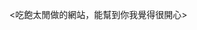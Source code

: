 <吃飽太閒做的網站，能幫到你我覺得很開心>
<html lang="zh-Hant">
  <head>
    <meta charset="utf-8" />
    <meta name="viewport" content="width=device-width, initial-scale=1" />
    <title>147測驗｜單一檔案版</title>
    <style>
                  /* 回首頁浮動按鈕 */
            #homeBtn {
        position: absolute;
        top: 100px;               /* 深色模式在20px，這裡放在它下方 */
        right: 20px;
        padding: 10px 20px;
        background: #28a745;
        color: #fff;
        border: none;
        border-radius: 8px;
        text-decoration: none;
        font-size: 1em;
        box-shadow: 0 4px 12px rgba(0,0,0,.15);
        transition: background .3s, transform .2s, box-shadow .2s;
        z-index: 1000;
      }
      #homeBtn:hover {
        background: #218838;
        transform: translateY(-2px);
        box-shadow: 0 6px 16px rgba(0,0,0,.25);
      }
      body.dark #homeBtn {
        background: #2e7d32;
      }
      body.dark #homeBtn:hover {
        background: #25652a;
      }

                  body {
                    font-family: Arial, sans-serif;
                    margin: 0;
                    padding: 40px;
                    font-size: 1.6em;
                    background: #f0f4f8;
                    color: #000;
                    transition: background-color 0.5s, color 0.5s;
                  }
                  body.dark { background: #121212; color: #fff; }
                  #container {
                    max-width: 1200px; margin: auto; background: #fff; padding: 40px;
                    border-radius: 20px; box-shadow: 0 0 10px rgba(0,0,0,.1);
                    transition: background-color .5s, color .5s;
                  }
                  body.dark #container { background: #1e1e1e; }
                  .hidden { display: none; }
                  h1, h2 { text-align: center; font-size: 2.4em; }
                  #rules {
                    background: #e9ecef; padding: 20px; margin-bottom: 40px;
                    border-radius: 10px; font-size: 1.2em;
                  }
                  body.dark #rules { background: #333; }
                  .btn {
                    background: #007bff; color: #fff; border: none; padding: 20px 40px;
                    margin: 10px; border-radius: 10px; cursor: pointer; font-size: 1.2em;
                    transition: background-color .3s;
                  }
                  .btn:hover { background: #0056b3; }
                  #leaveBtn { background: #dc3545; }
                  #progress, #timer { font-weight: bold; font-size: 1.4em; }
                  .progress-container {
                    background: #ddd; height: 10px; border-radius: 5px; margin-top: 20px; overflow: hidden;
                  }
                  body.dark .progress-container { background: #555; }
                  .progress-bar { height: 100%; width: 0; background: #007bff; transition: width .6s ease; }
                  .question { margin: 40px 0 20px; font-size: 1.8em; }
                  .options label { display: block; margin-bottom: 16px; font-size: 1.4em; }
                  table { width: 100%; border-collapse: collapse; margin-top: 40px; font-size: 1.2em; }
                  th, td { border: 1px solid #ccc; padding: 16px; text-align: left; }
                  tr.wrong { background-color: #ffe6e6; }
                  body.dark tr.wrong { background-color: #661111; }
                  #darkModeToggle {
                    position: absolute; top: 20px; right: 20px; padding: 10px 20px;
                    background: #333; color: #fff; border: none; border-radius: 8px; cursor: pointer; font-size: 1em;
                    transition: background .3s;
                  }
                  #darkModeToggle:hover { background: #555; }
    </style>
  </head>
  <body>
    <button id="darkModeToggle">深色模式 / Dark Mode</button>
    <a id="homeBtn" href="https://hisausage7.github.io/147test/" title="回首頁"
      >🏠 回首頁</a
    >

    <div id="container">
      <div id="welcome">
        <h1>147測驗M9校內考</h1>
        <div id="rules">
          <p><strong>考試注意事項 / Exam Rules:</strong></p>
          <p>
            1. 請輸入姓名後才能開始作答。 / You must enter your name to start
            the quiz.
          </p>
          <p>
            2. 考試限時80分鐘，自動倒數。 / The quiz is timed for 80 minutes,
            countdown starts immediately.
          </p>
          <p>
            3. 作答途中可隨時點擊「離開考試」提前結束。 / You can click "Leave
            Quiz" anytime to finish early.
          </p>
          <p>
            4. 完成後會自動顯示所有答題結果與成績。 / Results and scores will be
            displayed after completion.
          </p>
          <p>
            5. 答對題目顯示O，答錯題目顯示X。 / Correct answers will show O,
            incorrect answers will show X.
          </p>
          <p>
            6. 測驗過程為亂序出題。 / The test process was chaotic and
            disordered in setting questions.
          </p>
          <p>!版權及源代碼所有-航機系008沈崑宸!</p>
          <p>!僅作為自我測驗使用!</p>
        </div>
        <input
          type="text"
          id="nameInput"
          placeholder="輸入姓名 / Enter your name"
          style="width:100%;padding:8px;margin-bottom:10px;font-size:1.4em;"
        />
        <input
          type="number"
          id="questionLimit"
          placeholder="輸入題數,至多102題 / Enter number of questions"
          style="width:100%;padding:8px;margin-bottom:10px;font-size:1.4em;"
        />
        <button id="startBtn" class="btn">開始測驗 / Start Quiz</button>
      </div>

      <div id="quiz" class="hidden">
        <div>
          <span id="welcomeName"></span>
          <span id="timer" style="float:right">80:00</span>
        </div>
        <div id="progress">
          題數: <span id="current">0</span> / <span id="total">0</span>
        </div>
        <div class="progress-container">
          <div id="progressBar" class="progress-bar"></div>
        </div>
        <div class="question" id="questionText"></div>
        <div class="options" id="options"></div>
        <button id="prevBtn" class="btn" style="background:#6c757d">
          上一題 / Previous
        </button>
        <button id="leaveBtn" class="btn">離開考試 / Leave Quiz</button>
      </div>

      <div id="results" class="hidden">
        <h2>測驗結果 / Results</h2>
        <div>
          <button id="retryBtn" class="btn">重新開始 / Retry</button>
          <button id="showWrongBtn" class="btn" style="background:#ffc107">
            只看錯題 / Wrong Only
          </button>
          <button id="showAllBtn" class="btn">看全部結果 / Show All</button>
        </div>
        <table>
          <thead>
            <tr>
              <th>題目</th>
              <th>您的答案</th>
              <th>正確答案</th>
              <th>結果</th>
            </tr>
          </thead>
          <tbody id="resultsBody"></tbody>
        </table>
        <div
          id="scoreSummary"
          style="text-align:center;margin-top:20px;font-size:1.2em"
        ></div>
      </div>
    </div>

    <script>
      document.addEventListener("DOMContentLoaded", function () {
        const questions = [
          { question: "The area in the brain that processes information from the eyes is known as the visual:",
            options: ["A. centre", "B. nerve", "C. cortex"], answer: "C" },
          { question: "Long sighted people have an eyeball that is:",
            options: ["A. shorter than normal","B. longer than normal","C. oval"], answer: "A" },
          { question: "Peripheral vision occurs through the action of the:",
            options: ["A. cones","B. rods","C. cornea"], answer: "B" },
          { question: "When the intensity of light increases, the pupil of the eye will:",
            options: ["A. grow smaller","B. grow larger","C. not be affected"], answer: "A" },
          { question: "The region of the retina that produces the highest visual acuity is the:",
            options: ["A. periphery","B. fovea","C. choroid"], answer: "B" },
          { question: "When damage occurs to the eardrum or the ossicles, the type of deafness that may occur is known as:",
            options: ["A. presbycusis","B. noise induced hearing loss","C. conductive deafness"], answer: "C" },
          { question: "The otoliths in the inner ear detect:",
            options: ["A. angular movement","B. linear acceleration","C. high tone sound"], answer: "B" },
          { question: "The second action level that requires the use of warning signs occurs at:",
            options: ["A. 90db","B. 85db","C. 140db"], answer: "A" },
          { question: "The Time Weighted Average Sound Level (TWA) above which permanent deafness can occur is:",
            options: ["A. 80db","B. 90db","C. 150db"], answer: "B" },
          { question: "Balance is maintained by the action of the:",
            options: ["A. ossicles and the cochlea","B. tympanic and basilar membranes","C. otoliths and the semi-circular canals"], answer: "C" },
          { question: "Motor Programmes are stored in the:",
            options: ["A. long-term memory as behavioural sub-routines","B. short-term memory as reflex actions","C. sensory stores as automatic actions"], answer: "A" },
          { question: "The capacity of the short-term memory may be increased by:",
            options: ["A. rehearsing information","B. breaking information into 'chunks'","C. transferring information into long-term memory"], answer: "B" },
          { question: "The maximum number of unrelated items of information that can be stored in the working memory at any one time is normally limited to between:",
            options: ["A. 4 and 5","B. 5 and 9","C. 9 and 11"], answer: "B" },
          { question: "Information can be held in the working memory for:",
            options: ["A. 5 to 10 minutes","B. 1 to 2 seconds","C. 10 to 20 seconds"], answer: "C" },
          { question: "Amnesia tends to affect the:",
            options: ["A. episodic memory","B. echoic memory","C. semantic memory"], answer: "A" },
          { question: "Overhearing your name mentioned whilst engaged in a separate conversation is known as:",
            options: ["A. focused attention","B. divided attention","C. cocktail party effect"], answer: "C" },
          { question: "The most accurate and enduring part of the long-term memory is the:",
            options: ["A. semantic memory","B. episodic memory","C. iconic memory"], answer: "A" },
          { question: "We need an attention gaining mechanism because the:",
            options: ["A. episodic memory is unreliable","B. capacity of the sensory stores is limited","C. capacity of the working memory store is limited"], answer: "C" },
          { question: "Claustrophobia is associated with:",
            options: ["A. confined spaces","B. heights","C. body measurements"], answer: "A" },
          { question: "The distance that a person with normal hearing should be able to hear an average conversational voice in a quiet room is:",
            options: ["A. three metres or nine feet","B. two metres or six feet","C. four metres or twelve feet"], answer: "B" },
          { question: "The term 'risky shift' is:",
            options: ["A. the early morning shift","B. a shift that has experienced disrupted sleep patterns","C. the tendency of a group to make a more risky decision than an individual"], answer: "C" },
          { question: "The behaviour of an individual working as an aircraft engineer is ideally:",
            options: ["A. goal and person directed","B. goal directed only","C. person directed only"], answer: "A" },
          { question: "When a democratic leader has to reach a non-urgent decision he/she would:",
            options: ["A. make the decision and then tell the group","B. invite suggestions from the group and then make the decision","C. leave the group to make the decision"], answer: "B" },
          { question: "Personality is:",
            options: ["A. resistant to change","B. easily modified by experience","C. easily changed by discipline"], answer: "A" },
          { question: "A person is more likely to comply with a decision made by someone with:",
            options: ["A. more experience","B. higher status","C. a stronger personality"], answer: "B" },
          { question: "A decision made by a group, compared to that made by an individual tends to be:",
            options: ["A. worse and over-cautious","B. better but less extreme","C. better but more extreme"], answer: "C" },
          { question: "If you are a good leader you will ideally make people:",
            options: ["A. do what they do not want to do","B. want to do what you want them to do","C. want to do what they want to do"], answer: "B" },
          { question: "When an individual feels driven to conform to colleague's views it is normally as result of:",
            options: ["A. groupthink","B. group culture","C. peer pressure"], answer: "C" },
          { question: "Diffusion of responsibility occurs when:",
            options: ["A. each team member assumes someone else is going to do the work","B. there is no appointed leader","C. two groups are engaged on one task"], answer: "A" },
          { question: "The desire of a group to reach collective agreement at the expense of rational decision making is called:",
            options: ["A. The Hawthorne Effect","B. Groupthink","C. Peer pressure"], answer: "B" },
          { question: "An individual who relies on his/her lack of effort going unnoticed within the collective effort of a group is engaging in:",
            options: ["A. peer pressure","B. group polarisation","C. social loafing"], answer: "C" },
          { question: "A manager who permits staff to make their own decisions within prescribed limits is exercising:",
            options: ["A. permissive leadership","B. democratic leadership","C. autocratic leadership"], answer: "A" },
          { question: "In the hierarchy of human needs the initial needs are:",
            options: ["A. self-esteem","B. physical","C. social"], answer: "B" },
          { question: "When a certifying engineer signs a Certificate of Release to Service for work done by non-certifying staff, the responsibility for the actual work done:",
            options: ["A. remains with those who carried it out","B. passes to the supervisor of the work","C. passes to the person making the certifying signature"], answer: "C" },
          { question: "The correct sequence for managing a task is:",
            options: ["A. organise, motivate, plan and control","B. plan, organise, motivate and control","C. plan, control, organise and motivate"], answer: "B" },
          { question: "The culture of an organisation is the:",
            options: ["A. way they do things","B. type of work they do","C. management structure"], answer: "A" },
          { question: "Group polarisation results in:",
            options: ["A. more extreme decisions","B. less extreme decisions","C. no decisions"], answer: "A" },
          { question: "An organisation acquires a safety culture when:",
            options: ["A. it is introduced as company policy","B. it develops amongst the staff","C. it is included in the Mission Statement"], answer: "B" },
          { question: "Motivation is:",
            options: ["A. making an individual to do something","B. how quickly an individual does something","C. the individual's will to do something"], answer: "C" },
          { question: "Circadian rhythms have a time cycle of approximately:",
            options: ["A. 7 days","B. 23 hours","C. 25 hours"], answer: "C" },
          { question: "The cycle of REM sleep occurs every:",
            options: ["A. 60 minutes","B. 90 minutes","C. 30 minutes"], answer: "B" },
          { question: "A person is classified as being obese if their body mass index is over:",
            options: ["A. 30","B. 25","C. 20"], answer: "A" },
          { question: "When a person is short of oxygen and compensates by increasing their rate and depth of breathing, the process is called:",
            options: ["A. anoxia","B. hypoxia","C. hyperventilation"], answer: "C" },
          { question: "When taking a new prescribed medication for the first time you should:",
            options: ["A. give it a 24 hour trial before reporting for duty","B. not report for duty until you have completed the course","C. carry on as normal"], answer: "A" },
          { question: "One unit of alcohol is roughly equivalent to",
            options: ["A. half a pint of beer or a 125ml glass of wine or a single measure of spirit",
                     "B. one pint of beer or 250ml glass of wine or a double measure of spirit",
                     "C. one pint of beer or a half standard glass of wine or spirit"], answer: "A" },
          { question: "The effect of 'Jet Lag' is more pronounced when you fly:",
            options: ["A. South to North","B. East to West","C. West to East"], answer: "C" },
          { question: "Oxygen is used in the human body to:",
            options: ["A. cleanse the blood of impurities","B. oxidise food and produce energy","C. produce carbon dioxide to regulate breathing"], answer: "B" },
          { question: "The minimum recommended amount of exercise a person should engage in to reduce the risk of heart disease is:",
            options: ["A. three twenty minute sessions a week that double the heart rate",
                      "B. one thirty minute session a day at double the heart rate",
                      "C. ten miles walking a week at triple the heart rate"], answer: "A" },
          { question: "A person who drinks alcohol to alleviate the symptoms of stress is engaging in:",
            options: ["A. coping strategy","B. defence strategy","C. diversion strategy"], answer: "B" },
          { question: "REM sleep is used to:",
            options: ["A. restore body tissue","B. raise body temperature","C. strengthen and organise the memory"], answer: "C" },
          { question: "In the normal Circadian rhythm, the period of lowest performance occurs around:",
            options: ["A. 5am","B. 3pm","C. midnight"], answer: "A" },
          { question: "The recommended cycle for a rolling shift pattern would be:",
            options: ["A. night shift to late shift to early shift",
                      "B. early shift to late shift to night shift",
                      "C. late shift to early shift to night shift"], answer: "B" },
          { question: "In the sleep credit system one hour of good quality sleep is worth:",
            options: ["A. one hour of activity","B. four hours of activity","C. two hours of activity"], answer: "C" },
          { question: "The majority of stage 2 to 4 sleep occurs:",
            options: ["A. in the later part of the sleep period",
                      "B. in the early part of the sleep period",
                      "C. throughout the sleep period"], answer: "B" },
          { question: "If a person is awakened halfway through the sleep period they will be deprived mainly of:",
            options: ["A. REM and stage 2 sleep","B. non-REM sleep","C. stage 2 to 4 and non-REM sleep"], answer: "A" },
          { question: "Oxygen is passed into the bloodstream in the:",
            options: ["A. trachea in the throat","B. aorta in the heart","C. alveoli in the lungs"], answer: "C" },
          { question: "Good stress management involves:",
            options: ["A. developing a defence strategy","B. identifying the stressor and coping","C. avoiding stress"], answer: "B" },
          { question: "The use of 'pep' pills by an aircraft engineer when working is:",
            options: ["A. recommended during night shifts to reduce risk of error",
                      "B. permitted only when prescribed by a doctor",
                      "C. not permitted"], answer: "C" },
          { question: "After a long night shift, the recommended meal would be:",
            options: ["A. high in proteins","B. low in carbohydrates","C. high in carbohydrates"], answer: "C" },
          { question: "An excessive noise level would increase a person's performance:",
            options: ["A. during high arousal periods","B. during low arousal periods","C. never"], answer: "C" },
          { question: "A general guide to assist in judging when ear defenders are required when working in a hangar environment is when:",
            options: ["A. you are not able to hear clearly a conversational voice at 6 feet or 2m",
                      "B. the noise level causes temporary deafness",
                      "C. when you cannot hear clearly a shouted voice at 6 feet or 2m"], answer: "A" },
          { question: "White finger syndrome is:",
            options: ["A. a disorder of the finger caused by continuous use of vibratory tools",
                      "B. an accumulation of white blood cells in the fingers",
                      "C. an allergic reaction to the pigments in white paint"], answer: "A" },
          { question: "The high frequency ultra-sounds that are emitted by jet engines are:",
            options: ["A. not injurious to the hearing","B. always injurious to the hearing","C. only injurious if they are heard"], answer: "B" },
          { question: "COSHH assessment defines the hazards, limits and protection requirements for:",
            options: ["A. the general use of substances found in the work place",
                      "B. local exhaust ventilation systems",
                      "C. the use of a hazardous substance in a work process in a given work location"], answer: "C" },
          { question: "Poor lighting conditions will:",
            options: ["A. not affect colour vision but will reduce the ability to detect fine detail",
                      "B. affect colour vision and the ability to detect fine detail",
                      "C. affect colour vision but will not affect the ability to detect fine detail"], answer: "B" },
          { question: "Hypothermia is a condition that is associated with:",
            options: ["A. low body temperature","B. high body temperature","C. heat stroke"], answer: "A" },
          { question: "The low frequency range of vibration that is most injurious to the hands is:",
            options: ["A. 20 Hz to 20 kHz","B. 50 Hz to 150 Hz","C. 0.5 kHz to 150 kHz"], answer: "B" },
          { question: "The components of a working environment are:",
            options: ["A. the physical environment, the social environment and the tasks",
                      "B. noise, illumination, fumes and vibration",
                      "C. the hangar and office accommodation"], answer: "A" },
          { question: "If the working environment on line maintenance reaches an unacceptable level:",
            options: ["A. more time should be allotted to tasks",
                      "B. more personnel should be assigned to tasks",
                      "C. work should be suspended until satisfactory conditions are re-established"], answer: "C" },
          { question: "If an engineer suspects the presence of fumes in the work area, he/she should:",
            options: ["A. don a suitable respirator before continuing with work",
                      "B. warn colleagues and the supervisor and evacuate the area",
                      "C. not use equipment that could create sparks"], answer: "B" },
          { question: "When someone is working in an enclosed space they:",
            options: ["A. should comply with the maintenance manual",
                      "B. should be instructed on the possible hazards",
                      "C. require extra supervision and communication"], answer: "C" },
          { question: "The major risk encountered when carrying out repetitive work is that personnel can become:",
            options: ["A. complacent","B. too specialised","C. bored"], answer: "A" },
          { question: "Ergonomics is a study of:",
            options: ["A. the musculoskeletal system",
                      "B. people in relation to their working environment",
                      "C. timescales in relation to work processes"], answer: "B" },
          { question: "Visual inspection of a structure should be ideally carried out:",
            options: ["A. in one uninterrupted period to avoid breaking concentration",
                      "B. in reduced lighting to avoid straining the eyes",
                      "C. in short discrete periods with frequent breaks"], answer: "C" },
          { question: "Errors made during visual inspection are likely to be due to:",
            options: ["A. vision being the least sensitive stimuli","B. lack of concentration","C. eyestrain"], answer: "B" },
          { question: "The best visual scan pattern is to:",
            options: ["A. make random eye movements","B. keep the head still when moving the eyes","C. make frequent eye movements"], answer: "C" },
          { question: "A complex system in terms of one person's conception of it is said to be:",
            options: ["A. opaque","B. transparent","C. easily understood"], answer: "A" },
          { question: "The Hawthorne Effect is linked to:",
                  options: ["A. perceived recognition", "B. poor working conditions","C. regular working hours"], answer: "A" },
          { question: "Good communication skills should be possessed by the:",
            options: ["A. sender and the recipient","B. sender only","C. recipient only"], answer: "A" },
          { question: "Information on an urgent safety-related maintenance action can be disseminated by:",
            options: ["A. locally authorised hand-written amendment to the maintenance manual",
                      "B. alert bulletin from a manufacturer",
                      "C. formal revision procedure to the maintenance manual only"], answer: "B" },
          { question: "Records of completed work should be completed:",
            options: ["A. at shift handovers","B. at the end of a maintenance task","C. progressively as the work is carried out"], answer: "C" },
          { question: "Backup discs or tapes of maintenance records kept on computers should be held:",
            options: ["A. at the computer terminal","B. in a separate location","C. by the supervisor"], answer: "B" },
          { question: "The effective dissemination of information is an essential part of the:",
            options: ["A. safety culture","B. team culture","C. Integrated Maintenance Information System"], answer: "A" },
          { question: "An alerting system for a vital aircraft system failure should ideally be:",
            options: ["A. a warning light","B. a dolls eye","C. an audio warning"], answer: "C" },
          { question: "The behaviour pattern of an individual carrying out a standard maintenance procedure would be:",
            options: ["A. rule-based","B. skill-based","C. motor-based"], answer: "A" },
          { question: "A motor programme is:",
            options: ["A. rule-based behaviour that requires no conscious thought",
                      "B. a learned behaviour that does not require conscious thought",
                      "C. skill-based behaviour that requires conscious thought"], answer: "B" },
          { question: "When carrying out a cockpit drill in response to an engine fire warning you are using:",
            options: ["A. rule-based behaviour","B. skill-based behaviour","C. knowledge-based behaviour"], answer: "A" },
          { question: "The biggest risk of error associated with using checklists is that:",
            options: ["A. they can be misread","B. they can invoke automatic responses","C. the user may be distracted"], answer: "B" },
          { question: "Skill-based behaviour is associated with:",
            options: ["A. experience","B. rules","C. motor programmes"], answer: "C" },
          { question: "An individual who has developed his/her own unauthorised way of regularly performing a task is:",
            options: ["A. in routine violation","B. using initiative","C. unintentionally in error"], answer: "A" },
          { question: "A wrongly set torque wrench would most likely produce a",
            options: ["A. variable error","B. constant error","C. Type 1 error"], answer: "B" },
          { question: "An inspector who fails to detect a fault and passes an item as serviceable when it is not has made a:",
            options: ["A. latent error","B. active error","C. Type II error"], answer: "C" },
          { question: "A Maintenance Error Management System (MEMS) is used to:",
            options: ["A. investigate reports on all incidents and accidents",
                      "B. process Mandatory Occurrence Reports (MORs) only",
                      "C. investigate Confidential Human Incident Reports (CHIRP) only"], answer: "A" },
          { question: "When a mechanic inadvertently carries out a procedure that is no longer current he/she has made an error connected to:",
            options: ["A. optimised violation","B. environmental capture","C. reversionary behaviour"], answer: "C" },
          { question: "Violations are errors that are:",
            options: ["A. always unintentional","B. always intentional","C. intentional or unintentional"], answer: "B" },
          { question: "The duty of care for the health and safety of people at work rests with:",
            options: ["A. employers only","B. the Health and Safety Executive","C. employers and employees"], answer: "C" },
          { question: "The three basic steps in dealing with an emergency are:",
            options: ["A. assess, make safe and then summon assistance",
                      "B. make safe, summon assistance and then assess",
                      "C. summon assistance, assess and then make safe"], answer: "A" },
          { question: "When dealing with an emergency, the first priority is to protect:",
            options: ["A. buildings and equipment","B. yourself and others","C. others only"], answer: "B" },
          { question: "When evacuating casualties you would first move:",
            options: ["A. walking wounded","B. fatalities","C. the most seriously wounded if incapacitated"], answer: "A" },
          { question: "When faced with casualties that have been overcome with gas, you should:",
            options: ["A. treat the casualties, ventilate the area and then turn off the gas supply",
                      "B. turn off the gas supply, ventilate the area and then treat the casualties",
                      "C. turn off the gas supply, ventilate the area and then treat the casualties"], answer: "B" },
          { question: "Hazards found in the workplace are the result of unsafe:",
            options: ["A. human conditions only","B. environmental conditions only","C. human and environmental conditions"], answer: "C" },
            {
        question: "What constitutes a good handover?",
        options: ["A. Verbal", "B. Written", "C. Written plus verbal"],
        answer: "C",
      },
        ];

        function shuffle(array) {
          for (let i = array.length - 1; i > 0; i--) {
            const j = Math.floor(Math.random() * (i + 1));
            [array[i], array[j]] = [array[j], array[i]];
          }
          return array;
        }

        let shuffledQuestions;
        let current = 0, total = 0, timer = 80 * 60, interval, answers = [];

        function fmtTime(s) {
          const m = Math.floor(s / 60).toString().padStart(2, "0");
          const sec = (s % 60).toString().padStart(2, "0");
          return m + ":" + sec;
        }

        const startBtn = document.getElementById("startBtn");
        const prevBtn = document.getElementById("prevBtn");
        const leaveBtn = document.getElementById("leaveBtn");
        const retryBtn = document.getElementById("retryBtn");
        const showWrongBtn = document.getElementById("showWrongBtn");
        const showAllBtn = document.getElementById("showAllBtn");
        const darkModeToggle = document.getElementById("darkModeToggle");
        const progressBar = document.getElementById("progressBar");

        startBtn.addEventListener("click", () => {
          const n = document.getElementById("nameInput").value.trim();
          const qLimit = parseInt(document.getElementById("questionLimit").value);

          if (!n) return alert("請輸入姓名 / Enter your name");
          if (!qLimit || qLimit <= 0) return alert("請輸入要作答的題數,最多105題 / Enter number of questions");

          shuffledQuestions = shuffle([...questions]).slice(0, Math.min(qLimit, questions.length));
          total = shuffledQuestions.length;
          current = 0; answers = []; timer = 80 * 60;

          document.getElementById("welcome").classList.add("hidden");
          document.getElementById("quiz").classList.remove("hidden");
          document.getElementById("welcomeName").innerText = "歡迎: " + n;
          document.getElementById("total").innerText = total;
          updateProgress();

          interval = setInterval(() => {
            if (timer > 0) {
              timer--;
              document.getElementById("timer").innerText = fmtTime(timer);
            } else {
              clearInterval(interval);
              finish();
            }
          }, 1000);

          showQ();
        });

        prevBtn.addEventListener("click", () => {
          if (current > 0) {
            current--;
            answers.pop();
            showQ();
          }
        });

        leaveBtn.addEventListener("click", finish);
        retryBtn.addEventListener("click", () => location.reload());
        showWrongBtn.addEventListener("click", filterResultsWrong);
        showAllBtn.addEventListener("click", showAllResults);
        darkModeToggle.addEventListener("click", () => document.body.classList.toggle("dark"));

        function showQ() {
          if (current >= total) return finish();
          document.getElementById("current").innerText = current + 1;
          updateProgress();

          const q = shuffledQuestions[current];
          document.getElementById("questionText").innerText = q.question;

          const optDiv = document.getElementById("options");
          optDiv.innerHTML = "";

          let optionsWithFlag = q.options.map((option) => ({
            text: option,
            isAnswer: option.charAt(0) === q.answer,
          }));
          optionsWithFlag = shuffle(optionsWithFlag);

          optionsWithFlag.forEach((opt) => {
            const lbl = document.createElement("label");
            const rd = document.createElement("input");
            rd.type = "radio";
            rd.name = "opt";
            rd.value = opt.text;
            rd.onchange = () => {
              answers.push({
                q,
                selectedText: opt.text,
                correctText: q.options.find((optItem) => optItem.charAt(0) === q.answer),
                correct: opt.isAnswer,
              });
              current++;
              showQ();
            };
            lbl.append(rd, " ", opt.text);
            optDiv.append(lbl);
          });
        }

        function updateProgress() {
          const percent = (current / total) * 100;
          progressBar.style.width = percent + "%";
        }

        function finish() {
          clearInterval(interval);
          document.getElementById("quiz").classList.add("hidden");
          document.getElementById("results").classList.remove("hidden");
          renderResults(answers);
          document.getElementById("scoreSummary").innerText =
            `答對 ${answers.filter((a) => a.correct).length} 題 / 已作答 ${answers.length} 題 / 共 ${total} 題`;
          window.scrollTo({ top: 0, behavior: "smooth" });
        }

        function renderResults(data) {
          const tb = document.getElementById("resultsBody");
          tb.innerHTML = "";
          data.forEach((a) => {
            const tr = document.createElement("tr");
            tr.innerHTML = `
              <td>${a.q.question}</td>
              <td>${a.selectedText}</td>
              <td>${a.correctText}</td>
              <td>${a.correct ? "O" : "X"}</td>
            `;
            if (!a.correct) tr.classList.add("wrong");
            tb.append(tr);
          });
        }

        function filterResultsWrong() { renderResults(answers.filter((a) => !a.correct)); }
        function showAllResults() { renderResults(answers); }
      });
    </script>
  </body>
</html>
          <P>6. 測驗過程為亂序出題。 / The test process was chaotic and disordered in setting questions.</P>
          <p>!版權及源代碼所有-航機系008沈崑宸!</P>
          <P>!僅作為自我測驗使用!</p>
        </div>
        <input type="text" id="nameInput" placeholder="輸入姓名 / Enter your name"
          style="width:100%;padding:8px;margin-bottom:10px;font-size:1.4em;" />
        <input type="number" id="questionLimit" placeholder="輸入題數,至多102題 / Enter number of questions"
          style="width:100%;padding:8px;margin-bottom:10px;font-size:1.4em;" />
        <button id="startBtn" class="btn">開始測驗 / Start Quiz</button>
      </div>

      <div id="quiz" class="hidden">
        <div>
          <span id="welcomeName"></span>
          <span id="timer" style="float:right">80:00</span>
        </div>
        <div id="progress">題數: <span id="current">0</span> / <span id="total">0</span></div>
        <div class="progress-container"><div id="progressBar" class="progress-bar"></div></div>
        <div class="question" id="questionText"></div>
        <div class="options" id="options"></div>
        <button id="prevBtn" class="btn" style="background:#6c757d">上一題 / Previous</button>
        <button id="leaveBtn" class="btn">離開考試 / Leave Quiz</button>
      </div>

      <div id="results" class="hidden">
        <h2>測驗結果 / Results</h2>
        <div>
          <button id="retryBtn" class="btn">重新開始 / Retry</button>
          <button id="showWrongBtn" class="btn" style="background:#ffc107">只看錯題 / Wrong Only</button>
          <button id="showAllBtn" class="btn">看全部結果 / Show All</button>
        </div>
        <table>
          <thead>
            <tr><th>題目</th><th>您的答案</th><th>正確答案</th><th>結果</th></tr>
          </thead>
          <tbody id="resultsBody"></tbody>
        </table>
        <div id="scoreSummary" style="text-align:center;margin-top:20px;font-size:1.2em"></div>
      </div>
    </div>

    <script>
      document.addEventListener("DOMContentLoaded", function () {
        const questions = [
          { question: "The area in the brain that processes information from the eyes is known as the visual:",
            options: ["A. centre", "B. nerve", "C. cortex"], answer: "C" },
          { question: "Long sighted people have an eyeball that is:",
            options: ["A. shorter than normal","B. longer than normal","C. oval"], answer: "A" },
          { question: "Peripheral vision occurs through the action of the:",
            options: ["A. cones","B. rods","C. cornea"], answer: "B" },
          { question: "When the intensity of light increases, the pupil of the eye will:",
            options: ["A. grow smaller","B. grow larger","C. not be affected"], answer: "A" },
          { question: "The region of the retina that produces the highest visual acuity is the:",
            options: ["A. periphery","B. fovea","C. choroid"], answer: "B" },
          { question: "When damage occurs to the eardrum or the ossicles, the type of deafness that may occur is known as:",
            options: ["A. presbycusis","B. noise induced hearing loss","C. conductive deafness"], answer: "C" },
          { question: "The otoliths in the inner ear detect:",
            options: ["A. angular movement","B. linear acceleration","C. high tone sound"], answer: "B" },
          { question: "The second action level that requires the use of warning signs occurs at:",
            options: ["A. 90db","B. 85db","C. 140db"], answer: "A" },
          { question: "The Time Weighted Average Sound Level (TWA) above which permanent deafness can occur is:",
            options: ["A. 80db","B. 90db","C. 150db"], answer: "B" },
          { question: "Balance is maintained by the action of the:",
            options: ["A. ossicles and the cochlea","B. tympanic and basilar membranes","C. otoliths and the semi-circular canals"], answer: "C" },
          { question: "Motor Programmes are stored in the:",
            options: ["A. long-term memory as behavioural sub-routines","B. short-term memory as reflex actions","C. sensory stores as automatic actions"], answer: "A" },
          { question: "The capacity of the short-term memory may be increased by:",
            options: ["A. rehearsing information","B. breaking information into 'chunks'","C. transferring information into long-term memory"], answer: "B" },
          { question: "The maximum number of unrelated items of information that can be stored in the working memory at any one time is normally limited to between:",
            options: ["A. 4 and 5","B. 5 and 9","C. 9 and 11"], answer: "B" },
          { question: "Information can be held in the working memory for:",
            options: ["A. 5 to 10 minutes","B. 1 to 2 seconds","C. 10 to 20 seconds"], answer: "C" },
          { question: "Amnesia tends to affect the:",
            options: ["A. episodic memory","B. echoic memory","C. semantic memory"], answer: "A" },
          { question: "Overhearing your name mentioned whilst engaged in a separate conversation is known as:",
            options: ["A. focused attention","B. divided attention","C. cocktail party effect"], answer: "C" },
          { question: "The most accurate and enduring part of the long-term memory is the:",
            options: ["A. semantic memory","B. episodic memory","C. iconic memory"], answer: "A" },
          { question: "We need an attention gaining mechanism because the:",
            options: ["A. episodic memory is unreliable","B. capacity of the sensory stores is limited","C. capacity of the working memory store is limited"], answer: "C" },
          { question: "Claustrophobia is associated with:",
            options: ["A. confined spaces","B. heights","C. body measurements"], answer: "A" },
          { question: "The distance that a person with normal hearing should be able to hear an average conversational voice in a quiet room is:",
            options: ["A. three metres or nine feet","B. two metres or six feet","C. four metres or twelve feet"], answer: "B" },
          { question: "The term 'risky shift' is:",
            options: ["A. the early morning shift","B. a shift that has experienced disrupted sleep patterns","C. the tendency of a group to make a more risky decision than an individual"], answer: "C" },
          { question: "The behaviour of an individual working as an aircraft engineer is ideally:",
            options: ["A. goal and person directed","B. goal directed only","C. person directed only"], answer: "A" },
          { question: "When a democratic leader has to reach a non-urgent decision he/she would:",
            options: ["A. make the decision and then tell the group","B. invite suggestions from the group and then make the decision","C. leave the group to make the decision"], answer: "B" },
          { question: "Personality is:",
            options: ["A. resistant to change","B. easily modified by experience","C. easily changed by discipline"], answer: "A" },
          { question: "A person is more likely to comply with a decision made by someone with:",
            options: ["A. more experience","B. higher status","C. a stronger personality"], answer: "B" },
          { question: "A decision made by a group, compared to that made by an individual tends to be:",
            options: ["A. worse and over-cautious","B. better but less extreme","C. better but more extreme"], answer: "C" },
          { question: "If you are a good leader you will ideally make people:",
            options: ["A. do what they do not want to do","B. want to do what you want them to do","C. want to do what they want to do"], answer: "B" },
          { question: "When an individual feels driven to conform to colleague's views it is normally as result of:",
            options: ["A. groupthink","B. group culture","C. peer pressure"], answer: "C" },
          { question: "Diffusion of responsibility occurs when:",
            options: ["A. each team member assumes someone else is going to do the work","B. there is no appointed leader","C. two groups are engaged on one task"], answer: "A" },
          { question: "The desire of a group to reach collective agreement at the expense of rational decision making is called:",
            options: ["A. The Hawthorne Effect","B. Groupthink","C. Peer pressure"], answer: "B" },
          { question: "An individual who relies on his/her lack of effort going unnoticed within the collective effort of a group is engaging in:",
            options: ["A. peer pressure","B. group polarisation","C. social loafing"], answer: "C" },
          { question: "A manager who permits staff to make their own decisions within prescribed limits is exercising:",
            options: ["A. permissive leadership","B. democratic leadership","C. autocratic leadership"], answer: "A" },
          { question: "In the hierarchy of human needs the initial needs are:",
            options: ["A. self-esteem","B. physical","C. social"], answer: "B" },
          { question: "When a certifying engineer signs a Certificate of Release to Service for work done by non-certifying staff, the responsibility for the actual work done:",
            options: ["A. remains with those who carried it out","B. passes to the supervisor of the work","C. passes to the person making the certifying signature"], answer: "C" },
          { question: "The correct sequence for managing a task is:",
            options: ["A. organise, motivate, plan and control","B. plan, organise, motivate and control","C. plan, control, organise and motivate"], answer: "B" },
          { question: "The culture of an organisation is the:",
            options: ["A. way they do things","B. type of work they do","C. management structure"], answer: "A" },
          { question: "Group polarisation results in:",
            options: ["A. more extreme decisions","B. less extreme decisions","C. no decisions"], answer: "A" },
          { question: "An organisation acquires a safety culture when:",
            options: ["A. it is introduced as company policy","B. it develops amongst the staff","C. it is included in the Mission Statement"], answer: "B" },
          { question: "Motivation is:",
            options: ["A. making an individual to do something","B. how quickly an individual does something","C. the individual's will to do something"], answer: "C" },
          { question: "Circadian rhythms have a time cycle of approximately:",
            options: ["A. 7 days","B. 23 hours","C. 25 hours"], answer: "C" },
          { question: "The cycle of REM sleep occurs every:",
            options: ["A. 60 minutes","B. 90 minutes","C. 30 minutes"], answer: "B" },
          { question: "A person is classified as being obese if their body mass index is over:",
            options: ["A. 30","B. 25","C. 20"], answer: "A" },
          { question: "When a person is short of oxygen and compensates by increasing their rate and depth of breathing, the process is called:",
            options: ["A. anoxia","B. hypoxia","C. hyperventilation"], answer: "C" },
          { question: "When taking a new prescribed medication for the first time you should:",
            options: ["A. give it a 24 hour trial before reporting for duty","B. not report for duty until you have completed the course","C. carry on as normal"], answer: "A" },
          { question: "One unit of alcohol is roughly equivalent to",
            options: ["A. half a pint of beer or a 125ml glass of wine or a single measure of spirit",
                     "B. one pint of beer or 250ml glass of wine or a double measure of spirit",
                     "C. one pint of beer or a half standard glass of wine or spirit"], answer: "A" },
          { question: "The effect of 'Jet Lag' is more pronounced when you fly:",
            options: ["A. South to North","B. East to West","C. West to East"], answer: "C" },
          { question: "Oxygen is used in the human body to:",
            options: ["A. cleanse the blood of impurities","B. oxidise food and produce energy","C. produce carbon dioxide to regulate breathing"], answer: "B" },
          { question: "The minimum recommended amount of exercise a person should engage in to reduce the risk of heart disease is:",
            options: ["A. three twenty minute sessions a week that double the heart rate",
                      "B. one thirty minute session a day at double the heart rate",
                      "C. ten miles walking a week at triple the heart rate"], answer: "A" },
          { question: "A person who drinks alcohol to alleviate the symptoms of stress is engaging in:",
            options: ["A. coping strategy","B. defence strategy","C. diversion strategy"], answer: "B" },
          { question: "REM sleep is used to:",
            options: ["A. restore body tissue","B. raise body temperature","C. strengthen and organise the memory"], answer: "C" },
          { question: "In the normal Circadian rhythm, the period of lowest performance occurs around:",
            options: ["A. 5am","B. 3pm","C. midnight"], answer: "A" },
          { question: "The recommended cycle for a rolling shift pattern would be:",
            options: ["A. night shift to late shift to early shift",
                      "B. early shift to late shift to night shift",
                      "C. late shift to early shift to night shift"], answer: "B" },
          { question: "In the sleep credit system one hour of good quality sleep is worth:",
            options: ["A. one hour of activity","B. four hours of activity","C. two hours of activity"], answer: "C" },
          { question: "The majority of stage 2 to 4 sleep occurs:",
            options: ["A. in the later part of the sleep period",
                      "B. in the early part of the sleep period",
                      "C. throughout the sleep period"], answer: "B" },
          { question: "If a person is awakened halfway through the sleep period they will be deprived mainly of:",
            options: ["A. REM and stage 2 sleep","B. non-REM sleep","C. stage 2 to 4 and non-REM sleep"], answer: "A" },
          { question: "Oxygen is passed into the bloodstream in the:",
            options: ["A. trachea in the throat","B. aorta in the heart","C. alveoli in the lungs"], answer: "C" },
          { question: "Good stress management involves:",
            options: ["A. developing a defence strategy","B. identifying the stressor and coping","C. avoiding stress"], answer: "B" },
          { question: "The use of 'pep' pills by an aircraft engineer when working is:",
            options: ["A. recommended during night shifts to reduce risk of error",
                      "B. permitted only when prescribed by a doctor",
                      "C. not permitted"], answer: "C" },
          { question: "After a long night shift, the recommended meal would be:",
            options: ["A. high in proteins","B. low in carbohydrates","C. high in carbohydrates"], answer: "C" },
          { question: "An excessive noise level would increase a person's performance:",
            options: ["A. during high arousal periods","B. during low arousal periods","C. never"], answer: "C" },
          { question: "A general guide to assist in judging when ear defenders are required when working in a hangar environment is when:",
            options: ["A. you are not able to hear clearly a conversational voice at 6 feet or 2m",
                      "B. the noise level causes temporary deafness",
                      "C. when you cannot hear clearly a shouted voice at 6 feet or 2m"], answer: "A" },
          { question: "White finger syndrome is:",
            options: ["A. a disorder of the finger caused by continuous use of vibratory tools",
                      "B. an accumulation of white blood cells in the fingers",
                      "C. an allergic reaction to the pigments in white paint"], answer: "A" },
          { question: "The high frequency ultra-sounds that are emitted by jet engines are:",
            options: ["A. not injurious to the hearing","B. always injurious to the hearing","C. only injurious if they are heard"], answer: "B" },
          { question: "COSHH assessment defines the hazards, limits and protection requirements for:",
            options: ["A. the general use of substances found in the work place",
                      "B. local exhaust ventilation systems",
                      "C. the use of a hazardous substance in a work process in a given work location"], answer: "C" },
          { question: "Poor lighting conditions will:",
            options: ["A. not affect colour vision but will reduce the ability to detect fine detail",
                      "B. affect colour vision and the ability to detect fine detail",
                      "C. affect colour vision but will not affect the ability to detect fine detail"], answer: "B" },
          { question: "Hypothermia is a condition that is associated with:",
            options: ["A. low body temperature","B. high body temperature","C. heat stroke"], answer: "A" },
          { question: "The low frequency range of vibration that is most injurious to the hands is:",
            options: ["A. 20 Hz to 20 kHz","B. 50 Hz to 150 Hz","C. 0.5 kHz to 150 kHz"], answer: "B" },
          { question: "The components of a working environment are:",
            options: ["A. the physical environment, the social environment and the tasks",
                      "B. noise, illumination, fumes and vibration",
                      "C. the hangar and office accommodation"], answer: "A" },
          { question: "If the working environment on line maintenance reaches an unacceptable level:",
            options: ["A. more time should be allotted to tasks",
                      "B. more personnel should be assigned to tasks",
                      "C. work should be suspended until satisfactory conditions are re-established"], answer: "C" },
          { question: "If an engineer suspects the presence of fumes in the work area, he/she should:",
            options: ["A. don a suitable respirator before continuing with work",
                      "B. warn colleagues and the supervisor and evacuate the area",
                      "C. not use equipment that could create sparks"], answer: "B" },
          { question: "When someone is working in an enclosed space they:",
            options: ["A. should comply with the maintenance manual",
                      "B. should be instructed on the possible hazards",
                      "C. require extra supervision and communication"], answer: "C" },
          { question: "The major risk encountered when carrying out repetitive work is that personnel can become:",
            options: ["A. complacent","B. too specialised","C. bored"], answer: "A" },
          { question: "Ergonomics is a study of:",
            options: ["A. the musculoskeletal system",
                      "B. people in relation to their working environment",
                      "C. timescales in relation to work processes"], answer: "B" },
          { question: "Visual inspection of a structure should be ideally carried out:",
            options: ["A. in one uninterrupted period to avoid breaking concentration",
                      "B. in reduced lighting to avoid straining the eyes",
                      "C. in short discrete periods with frequent breaks"], answer: "C" },
          { question: "Errors made during visual inspection are likely to be due to:",
            options: ["A. vision being the least sensitive stimuli","B. lack of concentration","C. eyestrain"], answer: "B" },
          { question: "The best visual scan pattern is to:",
            options: ["A. make random eye movements","B. keep the head still when moving the eyes","C. make frequent eye movements"], answer: "C" },
          { question: "A complex system in terms of one person's conception of it is said to be:",
            options: ["A. opaque","B. transparent","C. easily understood"], answer: "A" },
          { question: "The Hawthorne Effect is linked to:",
                  options: ["A. perceived recognition", "B. poor working conditions","C. regular working hours"], answer: "A" },
          { question: "Good communication skills should be possessed by the:",
            options: ["A. sender and the recipient","B. sender only","C. recipient only"], answer: "A" },
          { question: "Information on an urgent safety-related maintenance action can be disseminated by:",
            options: ["A. locally authorised hand-written amendment to the maintenance manual",
                      "B. alert bulletin from a manufacturer",
                      "C. formal revision procedure to the maintenance manual only"], answer: "B" },
          { question: "Records of completed work should be completed:",
            options: ["A. at shift handovers","B. at the end of a maintenance task","C. progressively as the work is carried out"], answer: "C" },
          { question: "Backup discs or tapes of maintenance records kept on computers should be held:",
            options: ["A. at the computer terminal","B. in a separate location","C. by the supervisor"], answer: "B" },
          { question: "The effective dissemination of information is an essential part of the:",
            options: ["A. safety culture","B. team culture","C. Integrated Maintenance Information System"], answer: "A" },
          { question: "An alerting system for a vital aircraft system failure should ideally be:",
            options: ["A. a warning light","B. a dolls eye","C. an audio warning"], answer: "C" },
          { question: "The behaviour pattern of an individual carrying out a standard maintenance procedure would be:",
            options: ["A. rule-based","B. skill-based","C. motor-based"], answer: "A" },
          { question: "A motor programme is:",
            options: ["A. rule-based behaviour that requires no conscious thought",
                      "B. a learned behaviour that does not require conscious thought",
                      "C. skill-based behaviour that requires conscious thought"], answer: "B" },
          { question: "When carrying out a cockpit drill in response to an engine fire warning you are using:",
            options: ["A. rule-based behaviour","B. skill-based behaviour","C. knowledge-based behaviour"], answer: "A" },
          { question: "The biggest risk of error associated with using checklists is that:",
            options: ["A. they can be misread","B. they can invoke automatic responses","C. the user may be distracted"], answer: "B" },
          { question: "Skill-based behaviour is associated with:",
            options: ["A. experience","B. rules","C. motor programmes"], answer: "C" },
          { question: "An individual who has developed his/her own unauthorised way of regularly performing a task is:",
            options: ["A. in routine violation","B. using initiative","C. unintentionally in error"], answer: "A" },
          { question: "A wrongly set torque wrench would most likely produce a",
            options: ["A. variable error","B. constant error","C. Type 1 error"], answer: "B" },
          { question: "An inspector who fails to detect a fault and passes an item as serviceable when it is not has made a:",
            options: ["A. latent error","B. active error","C. Type II error"], answer: "C" },
          { question: "A Maintenance Error Management System (MEMS) is used to:",
            options: ["A. investigate reports on all incidents and accidents",
                      "B. process Mandatory Occurrence Reports (MORs) only",
                      "C. investigate Confidential Human Incident Reports (CHIRP) only"], answer: "A" },
          { question: "When a mechanic inadvertently carries out a procedure that is no longer current he/she has made an error connected to:",
            options: ["A. optimised violation","B. environmental capture","C. reversionary behaviour"], answer: "C" },
          { question: "Violations are errors that are:",
            options: ["A. always unintentional","B. always intentional","C. intentional or unintentional"], answer: "B" },
          { question: "The duty of care for the health and safety of people at work rests with:",
            options: ["A. employers only","B. the Health and Safety Executive","C. employers and employees"], answer: "C" },
          { question: "The three basic steps in dealing with an emergency are:",
            options: ["A. assess, make safe and then summon assistance",
                      "B. make safe, summon assistance and then assess",
                      "C. summon assistance, assess and then make safe"], answer: "A" },
          { question: "When dealing with an emergency, the first priority is to protect:",
            options: ["A. buildings and equipment","B. yourself and others","C. others only"], answer: "B" },
          { question: "When evacuating casualties you would first move:",
            options: ["A. walking wounded","B. fatalities","C. the most seriously wounded if incapacitated"], answer: "A" },
          { question: "When faced with casualties that have been overcome with gas, you should:",
            options: ["A. treat the casualties, ventilate the area and then turn off the gas supply",
                      "B. turn off the gas supply, ventilate the area and then treat the casualties",
                      "C. turn off the gas supply, ventilate the area and then treat the casualties"], answer: "B" },
          { question: "Hazards found in the workplace are the result of unsafe:",
            options: ["A. human conditions only","B. environmental conditions only","C. human and environmental conditions"], answer: "C" },
            {
        question: "What constitutes a good handover?",
        options: ["A. Verbal", "B. Written", "C. Written plus verbal"],
        answer: "C",
      },
        ];

        function shuffle(array) {
          for (let i = array.length - 1; i > 0; i--) {
            const j = Math.floor(Math.random() * (i + 1));
            [array[i], array[j]] = [array[j], array[i]];
          }
          return array;
        }

        let shuffledQuestions;
        let current = 0, total = 0, timer = 80 * 60, interval, answers = [];

        function fmtTime(s) {
          const m = Math.floor(s / 60).toString().padStart(2, "0");
          const sec = (s % 60).toString().padStart(2, "0");
          return m + ":" + sec;
        }

        const startBtn = document.getElementById("startBtn");
        const prevBtn = document.getElementById("prevBtn");
        const leaveBtn = document.getElementById("leaveBtn");
        const retryBtn = document.getElementById("retryBtn");
        const showWrongBtn = document.getElementById("showWrongBtn");
        const showAllBtn = document.getElementById("showAllBtn");
        const darkModeToggle = document.getElementById("darkModeToggle");
        const progressBar = document.getElementById("progressBar");

        startBtn.addEventListener("click", () => {
          const n = document.getElementById("nameInput").value.trim();
          const qLimit = parseInt(document.getElementById("questionLimit").value);

          if (!n) return alert("請輸入姓名 / Enter your name");
          if (!qLimit || qLimit <= 0) return alert("請輸入要作答的題數,最多105題 / Enter number of questions");

          shuffledQuestions = shuffle([...questions]).slice(0, Math.min(qLimit, questions.length));
          total = shuffledQuestions.length;
          current = 0; answers = []; timer = 80 * 60;

          document.getElementById("welcome").classList.add("hidden");
          document.getElementById("quiz").classList.remove("hidden");
          document.getElementById("welcomeName").innerText = "歡迎: " + n;
          document.getElementById("total").innerText = total;
          updateProgress();

          interval = setInterval(() => {
            if (timer > 0) {
              timer--;
              document.getElementById("timer").innerText = fmtTime(timer);
            } else {
              clearInterval(interval);
              finish();
            }
          }, 1000);

          showQ();
        });

        prevBtn.addEventListener("click", () => {
          if (current > 0) {
            current--;
            answers.pop();
            showQ();
          }
        });

        leaveBtn.addEventListener("click", finish);
        retryBtn.addEventListener("click", () => location.reload());
        showWrongBtn.addEventListener("click", filterResultsWrong);
        showAllBtn.addEventListener("click", showAllResults);
        darkModeToggle.addEventListener("click", () => document.body.classList.toggle("dark"));

        function showQ() {
          if (current >= total) return finish();
          document.getElementById("current").innerText = current + 1;
          updateProgress();

          const q = shuffledQuestions[current];
          document.getElementById("questionText").innerText = q.question;

          const optDiv = document.getElementById("options");
          optDiv.innerHTML = "";

          let optionsWithFlag = q.options.map((option) => ({
            text: option,
            isAnswer: option.charAt(0) === q.answer,
          }));
          optionsWithFlag = shuffle(optionsWithFlag);

          optionsWithFlag.forEach((opt) => {
            const lbl = document.createElement("label");
            const rd = document.createElement("input");
            rd.type = "radio";
            rd.name = "opt";
            rd.value = opt.text;
            rd.onchange = () => {
              answers.push({
                q,
                selectedText: opt.text,
                correctText: q.options.find((optItem) => optItem.charAt(0) === q.answer),
                correct: opt.isAnswer,
              });
              current++;
              showQ();
            };
            lbl.append(rd, " ", opt.text);
            optDiv.append(lbl);
          });
        }

        function updateProgress() {
          const percent = (current / total) * 100;
          progressBar.style.width = percent + "%";
        }

        function finish() {
          clearInterval(interval);
          document.getElementById("quiz").classList.add("hidden");
          document.getElementById("results").classList.remove("hidden");
          renderResults(answers);
          document.getElementById("scoreSummary").innerText =
            `答對 ${answers.filter((a) => a.correct).length} 題 / 已作答 ${answers.length} 題 / 共 ${total} 題`;
          window.scrollTo({ top: 0, behavior: "smooth" });
        }

        function renderResults(data) {
          const tb = document.getElementById("resultsBody");
          tb.innerHTML = "";
          data.forEach((a) => {
            const tr = document.createElement("tr");
            tr.innerHTML = `
              <td>${a.q.question}</td>
              <td>${a.selectedText}</td>
              <td>${a.correctText}</td>
              <td>${a.correct ? "O" : "X"}</td>
            `;
            if (!a.correct) tr.classList.add("wrong");
            tb.append(tr);
          });
        }

        function filterResultsWrong() { renderResults(answers.filter((a) => !a.correct)); }
        function showAllResults() { renderResults(answers); }
      });
    </script>
  </body>
</html>
